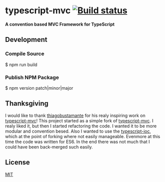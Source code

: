 # typescript-mvc [![Build status](https://travis-ci.org/mnemonic101/typescript-mvc.svg)](https://travis-ci.org/mnemonic101/typescript-mvc)
**A convention based MVC Framework for TypeScript**

## Development

### Compile Source

  $ npm run build

### Publish NPM Package

  $ npm version patch|minor|major

## Thanksgiving

I would like to thank [thiagobustamante](https://github.com/thiagobustamante) for his realy inspiring work on [typescript-mvc](https://github.com/thiagobustamante/typescript-rest)!
This project started as a simple fork of [typescript-mvc](https://github.com/thiagobustamante/typescript-rest). I realy liked it, but then I started refactoring the code. I wanted it to be more modular and convention besed. Also I wanted to use the [typescript-ioc](https://github.com/thiagobustamante/typescript-ioc), which at the point of forking where not easily manageable. Evenmore at this time the code was written for ES6. In the end there was not much that I could have been back-merged such easily.

## License

[MIT](https://github.com/mnemonic101/typescript-mvc/blob/master/LICENSE)